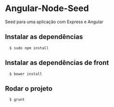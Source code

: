 Angular-Node-Seed
=================

Seed para uma aplicação com Express e Angular

## Instalar as dependências

      $ sudo npm install

## Instalar as dependências de front

      $ bower install

## Rodar o projeto

      $ grunt
